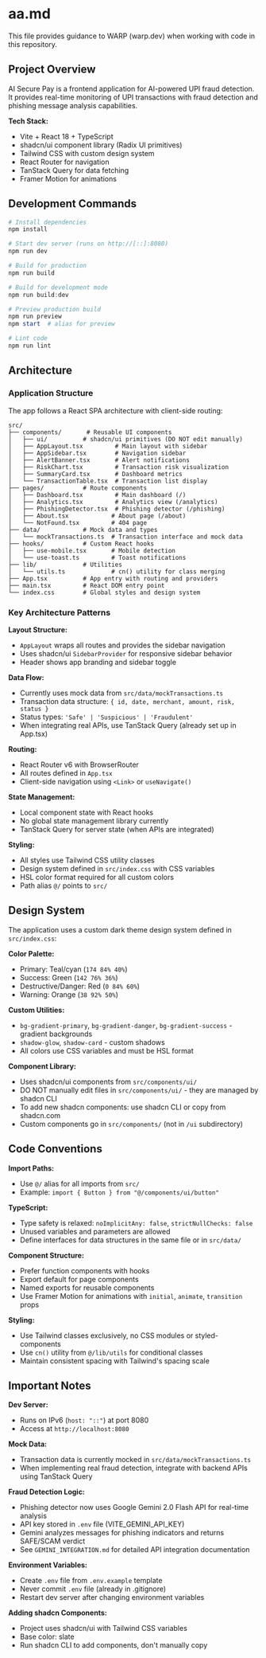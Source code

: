 # aa.md

This file provides guidance to WARP (warp.dev) when working with code in this repository.

## Project Overview

AI Secure Pay is a frontend application for AI-powered UPI fraud detection. It provides real-time monitoring of UPI transactions with fraud detection and phishing message analysis capabilities.

**Tech Stack:**
- Vite + React 18 + TypeScript
- shadcn/ui component library (Radix UI primitives)
- Tailwind CSS with custom design system
- React Router for navigation
- TanStack Query for data fetching
- Framer Motion for animations

## Development Commands

```powershell
# Install dependencies
npm install

# Start dev server (runs on http://[::]:8080)
npm run dev

# Build for production
npm run build

# Build for development mode
npm run build:dev

# Preview production build
npm run preview
npm start  # alias for preview

# Lint code
npm run lint
```

## Architecture

### Application Structure

The app follows a React SPA architecture with client-side routing:

```
src/
├── components/       # Reusable UI components
│   ├── ui/          # shadcn/ui primitives (DO NOT edit manually)
│   ├── AppLayout.tsx         # Main layout with sidebar
│   ├── AppSidebar.tsx        # Navigation sidebar
│   ├── AlertBanner.tsx       # Alert notifications
│   ├── RiskChart.tsx         # Transaction risk visualization
│   ├── SummaryCard.tsx       # Dashboard metrics
│   └── TransactionTable.tsx  # Transaction list display
├── pages/           # Route components
│   ├── Dashboard.tsx         # Main dashboard (/)
│   ├── Analytics.tsx         # Analytics view (/analytics)
│   ├── PhishingDetector.tsx  # Phishing detector (/phishing)
│   ├── About.tsx            # About page (/about)
│   └── NotFound.tsx         # 404 page
├── data/            # Mock data and types
│   └── mockTransactions.ts  # Transaction interface and mock data
├── hooks/           # Custom React hooks
│   ├── use-mobile.tsx       # Mobile detection
│   └── use-toast.ts         # Toast notifications
├── lib/             # Utilities
│   └── utils.ts             # cn() utility for class merging
├── App.tsx          # App entry with routing and providers
├── main.tsx         # React DOM entry point
└── index.css        # Global styles and design system
```

### Key Architecture Patterns

**Layout Structure:**
- `AppLayout` wraps all routes and provides the sidebar navigation
- Uses shadcn/ui `SidebarProvider` for responsive sidebar behavior
- Header shows app branding and sidebar toggle

**Data Flow:**
- Currently uses mock data from `src/data/mockTransactions.ts`
- Transaction data structure: `{ id, date, merchant, amount, risk, status }`
- Status types: `'Safe' | 'Suspicious' | 'Fraudulent'`
- When integrating real APIs, use TanStack Query (already set up in App.tsx)

**Routing:**
- React Router v6 with BrowserRouter
- All routes defined in `App.tsx`
- Client-side navigation using `<Link>` or `useNavigate()`

**State Management:**
- Local component state with React hooks
- No global state management library currently
- TanStack Query for server state (when APIs are integrated)

**Styling:**
- All styles use Tailwind CSS utility classes
- Design system defined in `src/index.css` with CSS variables
- HSL color format required for all custom colors
- Path alias `@/` points to `src/`

## Design System

The application uses a custom dark theme design system defined in `src/index.css`:

**Color Palette:**
- Primary: Teal/cyan (`174 84% 40%`)
- Success: Green (`142 76% 36%`)
- Destructive/Danger: Red (`0 84% 60%`)
- Warning: Orange (`38 92% 50%`)

**Custom Utilities:**
- `bg-gradient-primary`, `bg-gradient-danger`, `bg-gradient-success` - gradient backgrounds
- `shadow-glow`, `shadow-card` - custom shadows
- All colors use CSS variables and must be HSL format

**Component Library:**
- Uses shadcn/ui components from `src/components/ui/`
- DO NOT manually edit files in `src/components/ui/` - they are managed by shadcn CLI
- To add new shadcn components: use shadcn CLI or copy from shadcn.com
- Custom components go in `src/components/` (not in `/ui` subdirectory)

## Code Conventions

**Import Paths:**
- Use `@/` alias for all imports from `src/`
- Example: `import { Button } from "@/components/ui/button"`

**TypeScript:**
- Type safety is relaxed: `noImplicitAny: false`, `strictNullChecks: false`
- Unused variables and parameters are allowed
- Define interfaces for data structures in the same file or in `src/data/`

**Component Structure:**
- Prefer function components with hooks
- Export default for page components
- Named exports for reusable components
- Use Framer Motion for animations with `initial`, `animate`, `transition` props

**Styling:**
- Use Tailwind classes exclusively, no CSS modules or styled-components
- Use `cn()` utility from `@/lib/utils` for conditional classes
- Maintain consistent spacing with Tailwind's spacing scale

## Important Notes

**Dev Server:**
- Runs on IPv6 (`host: "::"`) at port 8080
- Access at `http://localhost:8080`

**Mock Data:**
- Transaction data is currently mocked in `src/data/mockTransactions.ts`
- When implementing real fraud detection, integrate with backend APIs using TanStack Query

**Fraud Detection Logic:**
- Phishing detector now uses Google Gemini 2.0 Flash API for real-time analysis
- API key stored in `.env` file (VITE_GEMINI_API_KEY)
- Gemini analyzes messages for phishing indicators and returns SAFE/SCAM verdict
- See `GEMINI_INTEGRATION.md` for detailed API integration documentation

**Environment Variables:**
- Create `.env` file from `.env.example` template
- Never commit `.env` file (already in .gitignore)
- Restart dev server after changing environment variables

**Adding shadcn Components:**
- Project uses shadcn/ui with Tailwind CSS variables
- Base color: slate
- Run shadcn CLI to add components, don't manually copy
